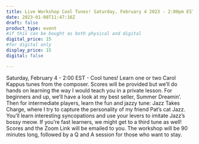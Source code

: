 ```yaml
---
title: Live Workshop Cool Tunes! Saturday, February 4 2023 - 2:00pm EST
date: 2023-01-08T11:47:16Z
draft: false
product_type: event
#if this can be bought as both physical and digital
digital_price: 15
#for digital only
display_price: 15
digital: false

---
```


Saturday, February 4 - 2:00 EST - Cool tunes! Learn one or two Carol
Kappus tunes from the composer. Scores will be provided but we’ll do
hands on learning the way I would teach you in a private lesson. For
beginners and up, we’ll have a look at my best seller, Summer Dreamin’.
Then for intermediate players, learn the fun and jazzy tune: Jazz Takes
Charge, where I try to capture the personality of my friend Pat’s cat Jazz.
You’ll learn interesting syncopations and use your levers to imitate Jazz’s
bossy meow. If you’re fast learners, we might get to a third tune as well!
Scores and the Zoom Link will be emailed to you.
The workshop will be 90 minutes long, followed by a Q and A session for
those who want to stay.